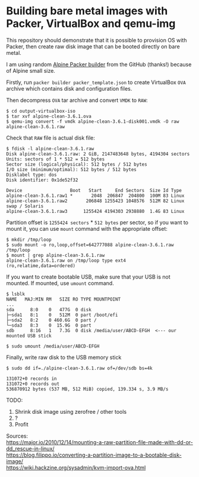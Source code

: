# Building bare metal images with Packer, VirtualBox and qemu-img  

This repository should demonstrate that it is possible to provision OS with Packer, then create raw disk image that can be booted directly on bare metal.  

I am using random [Alpine Packer builder](https://github.com/ketzacoatl/packer-alpine/tree/master/00-iso-install) from the GitHub (thanks!) because of Alpine small size.  

Firstly, run `packer builder packer_template.json` to create VirtualBox `OVA` archive which contains disk and configuration files.  

Then decompress `OVA` tar archive and convert `VMDK` to `RAW`:  
```
$ cd output-virtualbox-iso
$ tar xvf alpine-clean-3.6.1.ova
$ qemu-img convert -f vmdk alpine-clean-3.6.1-disk001.vmdk -O raw alpine-clean-3.6.1.raw
```

Check that `RAW` file is actual disk file:   
```
$ fdisk -l alpine-clean-3.6.1.raw
Disk alpine-clean-3.6.1.raw: 2 GiB, 2147483648 bytes, 4194304 sectors
Units: sectors of 1 * 512 = 512 bytes
Sector size (logical/physical): 512 bytes / 512 bytes
I/O size (minimum/optimal): 512 bytes / 512 bytes
Disklabel type: dos
Disk identifier: 0x1de52f32

Device                  Boot   Start     End Sectors  Size Id Type
alpine-clean-3.6.1.raw1 *       2048  206847  204800  100M 83 Linux
alpine-clean-3.6.1.raw2       206848 1255423 1048576  512M 82 Linux swap / Solaris
alpine-clean-3.6.1.raw3      1255424 4194303 2938880  1.4G 83 Linux
```

Partition offset is `1255424 sectors` * `512 bytes` per sector, so if you want to mount it, you can use `mount` command with the appropriate offset:   
```
$ mkdir /tmp/loop
$ sudo mount -o ro,loop,offset=642777088 alpine-clean-3.6.1.raw /tmp/loop
$ mount | grep alpine-clean-3.6.1.raw
alpine-clean-3.6.1.raw on /tmp/loop type ext4 (ro,relatime,data=ordered)
```

If you want to create bootable USB, make sure that your USB is not mounted. If mounted, use `umount` command.    
```
$ lsblk
NAME   MAJ:MIN RM   SIZE RO TYPE MOUNTPOINT
...
sda      8:0    0   477G  0 disk
├─sda1   8:1    0   512M  0 part /boot/efi
├─sda2   8:2    0 460.6G  0 part /
└─sda3   8:3    0  15.9G  0 part
sdb      8:16   1   7.3G  0 disk /media/user/ABCD-EFGH  <--- our mounted USB stick

$ sudo umount /media/user/ABCD-EFGH  
```
Finally, write raw disk to the USB memory stick
```
$ sudo dd if=./alpine-clean-3.6.1.raw of=/dev/sdb bs=4k

131072+0 records in
131072+0 records out
536870912 bytes (537 MB, 512 MiB) copied, 139.334 s, 3.9 MB/s
```

TODO:  
1. Shrink disk image using zerofree / other tools
2. ?
3. Profit


Sources:  
<https://major.io/2010/12/14/mounting-a-raw-partition-file-made-with-dd-or-dd_rescue-in-linux/>  
<https://blog.filippo.io/converting-a-partition-image-to-a-bootable-disk-image/>  
<https://wiki.hackzine.org/sysadmin/kvm-import-ova.html>
